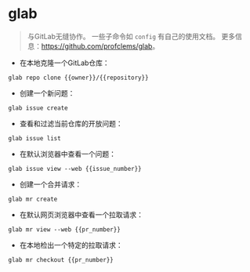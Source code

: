 # glab

> 与GitLab无缝协作。
> 一些子命令如 `config` 有自己的使用文档。
> 更多信息：<https://github.com/profclems/glab>。

- 在本地克隆一个GitLab仓库：

`glab repo clone {{owner}}/{{repository}}`

- 创建一个新问题：

`glab issue create`

- 查看和过滤当前仓库的开放问题：

`glab issue list`

- 在默认浏览器中查看一个问题：

`glab issue view --web {{issue_number}}`

- 创建一个合并请求：

`glab mr create`

- 在默认网页浏览器中查看一个拉取请求：

`glab mr view --web {{pr_number}}`

- 在本地检出一个特定的拉取请求：

`glab mr checkout {{pr_number}}`